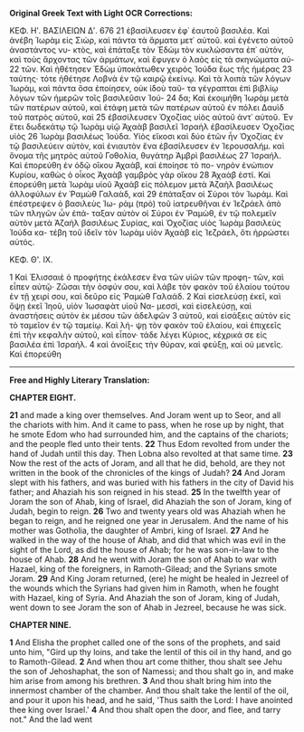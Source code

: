 **Original Greek Text with Light OCR Corrections:**

ΚΕΦ. Ηʹ. ΒΑΣΙΛΕΙΩΝ Δʹ. 676
21 ἐβασίλευσεν ἐφ᾿ ἑαυτοῦ βασιλέα. Καὶ ἀνέβη Ἰωρὰμ εἰς Σιὼρ, καὶ
πάντα τὰ ἅρματα μετ᾿ αὐτοῦ. καὶ ἐγένετο αὐτοῦ ἀναστάντος νυ-
κτὸς, καὶ ἐπάταξε τὸν Ἐδὼμ τὸν κυκλώσαντα ἐπ᾿ αὐτὸν, καὶ τοὺς
ἄρχοντας τῶν ἁρμάτων, καὶ ἔφυγεν ὁ λαὸς εἰς τὰ σκηνώματα αὐ-
22 τῶν. Καὶ ἠθέτησεν Ἐδὼμ ὑποκάτωθεν χειρὸς Ἰούδα ἕως τῆς ἡμέρας
23 ταύτης· τότε ἠθέτησε Λοβνὰ ἐν τῷ καιρῷ ἐκείνῳ. Καὶ τὰ
λοιπὰ τῶν λόγων Ἰωρὰμ, καὶ πάντα ὅσα ἐποίησεν, οὐκ ἰδοὺ ταῦ-
τα γέγραπται ἐπὶ βιβλίῳ λόγων τῶν ἡμερῶν τοῖς βασιλεῦσιν Ἰού-
24 δα; Καὶ ἐκοιμήθη Ἰωρὰμ μετὰ τῶν πατέρων αὐτοῦ, καὶ ἐτάφη
μετὰ τῶν πατέρων αὐτοῦ ἐν πόλει Δαυὶδ τοῦ πατρὸς αὐτοῦ, καὶ
25 ἐβασίλευσεν Ὀχοζίας υἱὸς αὐτοῦ ἀντ᾿ αὐτοῦ. Ἐν ἔτει δωδεκάτῳ
τῷ Ἰωρὰμ υἱῷ Ἀχαὰβ βασιλεῖ Ἰσραὴλ ἐβασίλευσεν Ὀχοζίας υἱὸς
26 Ἰωρὰμ βασιλέως Ἰούδα. Υἱὸς εἴκοσι καὶ δύο ἐτῶν ἦν Ὀχοζίας ἐν
τῷ βασιλεύειν αὐτὸν, καὶ ἐνιαυτὸν ἕνα ἐβασίλευσεν ἐν Ἱερουσαλήμ.
καὶ ὄνομα τῆς μητρὸς αὐτοῦ Γοθολία, θυγάτηρ Ἀμβρὶ βασιλέως
27 Ἰσραήλ. Καὶ ἐπορεύθη ἐν ὁδῷ οἴκου Ἀχαὰβ, καὶ ἐποίησε τὸ πο-
νηρὸν ἐνώπιον Κυρίου, καθὼς ὁ οἶκος Ἀχαὰβ γαμβρὸς γὰρ οἴκου
28 Ἀχαὰβ ἐστί. Καὶ ἐπορεύθη μετὰ Ἰωρὰμ υἱοῦ Ἀχαὰβ εἰς πόλεμον
μετὰ Ἀζαὴλ βασιλέως ἀλλοφύλων ἐν Ῥαμὼθ Γαλαὰδ, καὶ
29 ἐπάταξαν οἱ Σύροι τὸν Ἰωράμ. Καὶ ἐπέστρεψεν ὁ βασιλεὺς Ἰω-
ρὰμ (πρὸ) τοῦ ἰατρευθῆναι ἐν Ἰεζράελ ἀπὸ τῶν πληγῶν ὧν ἐπά-
ταξαν αὐτὸν οἱ Σύροι ἐν Ῥαμὼθ, ἐν τῷ πολεμεῖν αὐτὸν μετὰ Ἀζαὴλ
βασιλέως Συρίας, καὶ Ὀχοζίας υἱὸς Ἰωρὰμ βασιλεὺς Ἰούδα κα-
τέβη τοῦ ἰδεῖν τὸν Ἰωρὰμ υἱὸν Ἀχαὰβ εἰς Ἰεζράελ, ὅτι ἠρρώστει
αὐτός.

ΚΕΦ. Θ'. ΙΧ.

1 Καὶ Ἐλισσαιὲ ὁ προφήτης ἐκάλεσεν ἕνα τῶν υἱῶν τῶν προφη-
τῶν, καὶ εἶπεν αὐτῷ· Ζῶσαι τὴν ὀσφύν σου, καὶ λάβε τὸν φακὸν
τοῦ ἐλαίου τούτου ἐν τῇ χειρί σου, καὶ δεῦρο εἰς Ῥαμὼθ Γαλαάδ.
2 Καὶ εἰσελεύσῃ ἐκεῖ, καὶ ὄψῃ ἐκεῖ Ἰηοῦ, υἱὸν Ἰωσαφὰτ υἱοῦ Να-
μεσσὶ, καὶ εἰσελεύσῃ, καὶ ἀναστήσεις αὐτὸν ἐκ μέσου τῶν ἀδελφῶν
3 αὐτοῦ, καὶ εἰσάξεις αὐτὸν εἰς τὸ ταμεῖον ἐν τῷ ταμείῳ. Καὶ λή-
ψῃ τὸν φακὸν τοῦ ἐλαίου, καὶ ἐπιχεεῖς ἐπὶ τὴν κεφαλὴν αὐτοῦ,
καὶ εἶπον· τάδε λέγει Κύριος, κέχρικά σε εἰς βασιλέα ἐπὶ Ἰσραήλ.
4 καὶ ἀνοίξεις τὴν θύραν, καὶ φεύξῃ, καὶ οὐ μενεῖς. Καὶ ἐπορεύθη

---

**Free and Highly Literary Translation:**

**CHAPTER EIGHT.**

**21** and made a king over themselves. And Joram went up to Seor, and all the chariots with him. And it came to pass, when he rose up by night, that he smote Edom who had surrounded him, and the captains of the chariots; and the people fled unto their tents.
**22** Thus Edom revolted from under the hand of Judah until this day. Then Lobna also revolted at that same time.
**23** Now the rest of the acts of Joram, and all that he did, behold, are they not written in the book of the chronicles of the kings of Judah?
**24** And Joram slept with his fathers, and was buried with his fathers in the city of David his father; and Ahaziah his son reigned in his stead.
**25** In the twelfth year of Joram the son of Ahab, king of Israel, did Ahaziah the son of Joram, king of Judah, begin to reign.
**26** Two and twenty years old was Ahaziah when he began to reign, and he reigned one year in Jerusalem. And the name of his mother was Gotholia, the daughter of Ambri, king of Israel.
**27** And he walked in the way of the house of Ahab, and did that which was evil in the sight of the Lord, as did the house of Ahab; for he was son-in-law to the house of Ahab.
**28** And he went with Joram the son of Ahab to war with Hazael, king of the foreigners, in Ramoth-Gilead; and the Syrians smote Joram.
**29** And King Joram returned, (ere) he might be healed in Jezreel of the wounds which the Syrians had given him in Ramoth, when he fought with Hazael, king of Syria. And Ahaziah the son of Joram, king of Judah, went down to see Joram the son of Ahab in Jezreel, because he was sick.

**CHAPTER NINE.**

**1** And Elisha the prophet called one of the sons of the prophets, and said unto him, "Gird up thy loins, and take the lentil of this oil in thy hand, and go to Ramoth-Gilead.
**2** And when thou art come thither, thou shalt see Jehu the son of Jehoshaphat, the son of Namessi; and thou shalt go in, and make him arise from among his brethren.
**3** And thou shalt bring him into the innermost chamber of the chamber. And thou shalt take the lentil of the oil, and pour it upon his head, and he said, 'Thus saith the Lord: I have anointed thee king over Israel.'
**4** And thou shalt open the door, and flee, and tarry not." And the lad went